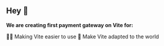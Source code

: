 ## Hey 👋

**We are creating first payment gateway on Vite for:**

🙋‍♀️ Making Vite easier to use
🌈 Make Vite adapted to the world
